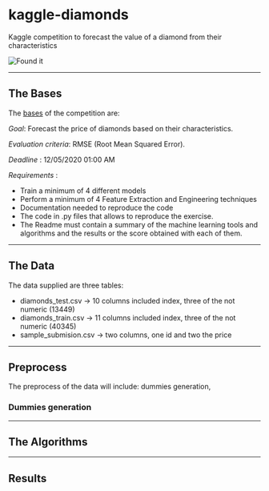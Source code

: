 # kaggle-diamonds

Kaggle competition to forecast the value of a diamond from their characteristics

![Found it](https://461v122bygqy1vf6uy3o7ubf-wpengine.netdna-ssl.com/wp-content/uploads/2020/01/Blood-Diamonds-2006.jpg)

---
## The Bases

The [bases](https://www.kaggle.com/c/diamonds-datamad0320) of the competition are:

*Goal*: Forecast the price of diamonds based on their characteristics.

*Evaluation criteria*: RMSE (Root Mean Squared Error).

*Deadline* : 12/05/2020 01:00 AM

*Requirements* :
- Train a minimum of 4 different models
- Perform a minimum of 4 Feature Extraction and Engineering techniques
- Documentation needed to reproduce the code
- The code in .py files that allows to reproduce the exercise.
- The Readme must contain a summary of the machine learning tools and algorithms and the results or the score obtained with each of them.

---
## The Data

The data supplied are three tables:

+ diamonds_test.csv -> 10 columns included index, three of the not numeric (13449)
+ diamonds_train.csv -> 11 columns included index, three of the not numeric (40345)
+ sample_submision.csv -> two columns, one id and two the price

---
## Preprocess

The preprocess of the data will include: dummies generation, 

### Dummies generation

---
## The Algorithms

---
## Results
